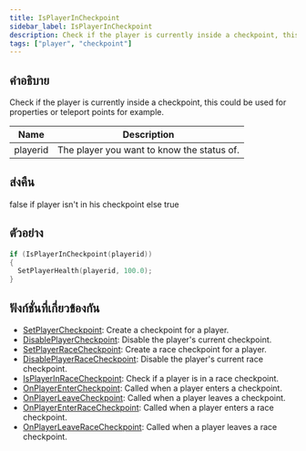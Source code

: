 ```yaml
---
title: IsPlayerInCheckpoint
sidebar_label: IsPlayerInCheckpoint
description: Check if the player is currently inside a checkpoint, this could be used for properties or teleport points for example.
tags: ["player", "checkpoint"]
---
```


## คำอธิบาย

Check if the player is currently inside a checkpoint, this could be used for properties or teleport points for example.

| Name     | Description                                |
| -------- | ------------------------------------------ |
| playerid | The player you want to know the status of. |

## ส่งคืน

false if player isn't in his checkpoint else true

## ตัวอย่าง

```c
if (IsPlayerInCheckpoint(playerid))
{
  SetPlayerHealth(playerid, 100.0);
}
```

## ฟังก์ชั่นที่เกี่ยวข้องกัน

- [SetPlayerCheckpoint](SetPlayerCheckpoint): Create a checkpoint for a player.
- [DisablePlayerCheckpoint](DisablePlayerCheckpoint): Disable the player's current checkpoint.
- [SetPlayerRaceCheckpoint](SetPlayerRaceCheckpoint): Create a race checkpoint for a player.
- [DisablePlayerRaceCheckpoint](DisablePlayerRaceCheckpoint): Disable the player's current race checkpoint.
- [IsPlayerInRaceCheckpoint](IsPlayerInRaceCheckpoint): Check if a player is in a race checkpoint.
- [OnPlayerEnterCheckpoint](../callbacks/OnPlayerEnterCheckpoint): Called when a player enters a checkpoint.
- [OnPlayerLeaveCheckpoint](../callbacks/OnPlayerLeaveCheckpoint): Called when a player leaves a checkpoint.
- [OnPlayerEnterRaceCheckpoint](../callbacks/OnPlayerEnterRaceCheckpoint): Called when a player enters a race checkpoint.
- [OnPlayerLeaveRaceCheckpoint](../callbacks/OnPlayerLeaveRaceCheckpoint): Called when a player leaves a race checkpoint.
